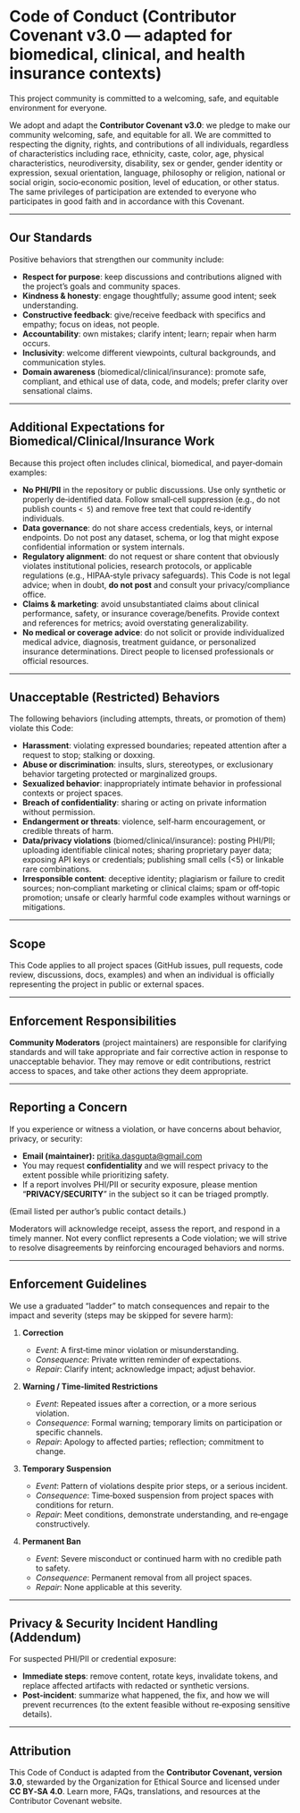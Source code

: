 # Code of Conduct (Contributor Covenant v3.0 — adapted for biomedical, clinical, and health insurance contexts)

This project community is committed to a welcoming, safe, and equitable environment for everyone.

We adopt and adapt the **Contributor Covenant v3.0**: we pledge to make our community welcoming, safe, and equitable for all. We are committed to respecting the dignity, rights, and contributions of all individuals, regardless of characteristics including race, ethnicity, caste, color, age, physical characteristics, neurodiversity, disability, sex or gender, gender identity or expression, sexual orientation, language, philosophy or religion, national or social origin, socio‑economic position, level of education, or other status. The same privileges of participation are extended to everyone who participates in good faith and in accordance with this Covenant.

---

## Our Standards

Positive behaviors that strengthen our community include:

- **Respect for purpose**: keep discussions and contributions aligned with the project’s goals and community spaces.
- **Kindness & honesty**: engage thoughtfully; assume good intent; seek understanding.
- **Constructive feedback**: give/receive feedback with specifics and empathy; focus on ideas, not people.
- **Accountability**: own mistakes; clarify intent; learn; repair when harm occurs.
- **Inclusivity**: welcome different viewpoints, cultural backgrounds, and communication styles.
- **Domain awareness** (biomedical/clinical/insurance): promote safe, compliant, and ethical use of data, code, and models; prefer clarity over sensational claims.

---

## Additional Expectations for Biomedical/Clinical/Insurance Work

Because this project often includes clinical, biomedical, and payer‑domain examples:

- **No PHI/PII** in the repository or public discussions. Use only synthetic or properly de‑identified data. Follow small‑cell suppression (e.g., do not publish counts `< 5`) and remove free text that could re‑identify individuals.
- **Data governance**: do not share access credentials, keys, or internal endpoints. Do not post any dataset, schema, or log that might expose confidential information or system internals.
- **Regulatory alignment**: do not request or share content that obviously violates institutional policies, research protocols, or applicable regulations (e.g., HIPAA‑style privacy safeguards). This Code is not legal advice; when in doubt, **do not post** and consult your privacy/compliance office.
- **Claims & marketing**: avoid unsubstantiated claims about clinical performance, safety, or insurance coverage/benefits. Provide context and references for metrics; avoid overstating generalizability.
- **No medical or coverage advice**: do not solicit or provide individualized medical advice, diagnosis, treatment guidance, or personalized insurance determinations. Direct people to licensed professionals or official resources.

---

## Unacceptable (Restricted) Behaviors

The following behaviors (including attempts, threats, or promotion of them) violate this Code:

- **Harassment**: violating expressed boundaries; repeated attention after a request to stop; stalking or doxxing.
- **Abuse or discrimination**: insults, slurs, stereotypes, or exclusionary behavior targeting protected or marginalized groups.
- **Sexualized behavior**: inappropriately intimate behavior in professional contexts or project spaces.
- **Breach of confidentiality**: sharing or acting on private information without permission.
- **Endangerment or threats**: violence, self‑harm encouragement, or credible threats of harm.
- **Data/privacy violations** (biomed/clinical/insurance): posting PHI/PII; uploading identifiable clinical notes; sharing proprietary payer data; exposing API keys or credentials; publishing small cells (<5) or linkable rare combinations.
- **Irresponsible content**: deceptive identity; plagiarism or failure to credit sources; non‑compliant marketing or clinical claims; spam or off‑topic promotion; unsafe or clearly harmful code examples without warnings or mitigations.

---

## Scope

This Code applies to all project spaces (GitHub issues, pull requests, code review, discussions, docs, examples) and when an individual is officially representing the project in public or external spaces.

---

## Enforcement Responsibilities

**Community Moderators** (project maintainers) are responsible for clarifying standards and will take appropriate and fair corrective action in response to unacceptable behavior. They may remove or edit contributions, restrict access to spaces, and take other actions they deem appropriate.

---

## Reporting a Concern

If you experience or witness a violation, or have concerns about behavior, privacy, or security:

- **Email (maintainer):** pritika.dasgupta@gmail.com  
- You may request **confidentiality** and we will respect privacy to the extent possible while prioritizing safety.  
- If a report involves PHI/PII or security exposure, please mention “**PRIVACY/SECURITY**” in the subject so it can be triaged promptly.

(Email listed per author’s public contact details.)

Moderators will acknowledge receipt, assess the report, and respond in a timely manner. Not every conflict represents a Code violation; we will strive to resolve disagreements by reinforcing encouraged behaviors and norms.

---

## Enforcement Guidelines

We use a graduated “ladder” to match consequences and repair to the impact and severity (steps may be skipped for severe harm):

1. **Correction**  
   - *Event*: A first‑time minor violation or misunderstanding.  
   - *Consequence*: Private written reminder of expectations.  
   - *Repair*: Clarify intent; acknowledge impact; adjust behavior.

2. **Warning / Time‑limited Restrictions**  
   - *Event*: Repeated issues after a correction, or a more serious violation.  
   - *Consequence*: Formal warning; temporary limits on participation or specific channels.  
   - *Repair*: Apology to affected parties; reflection; commitment to change.

3. **Temporary Suspension**  
   - *Event*: Pattern of violations despite prior steps, or a serious incident.  
   - *Consequence*: Time‑boxed suspension from project spaces with conditions for return.  
   - *Repair*: Meet conditions, demonstrate understanding, and re‑engage constructively.

4. **Permanent Ban**  
   - *Event*: Severe misconduct or continued harm with no credible path to safety.  
   - *Consequence*: Permanent removal from all project spaces.  
   - *Repair*: None applicable at this severity.

---

## Privacy & Security Incident Handling (Addendum)

For suspected PHI/PII or credential exposure:

- **Immediate steps**: remove content, rotate keys, invalidate tokens, and replace affected artifacts with redacted or synthetic versions.  
- **Post‑incident**: summarize what happened, the fix, and how we will prevent recurrences (to the extent feasible without re‑exposing sensitive details).

---

## Attribution

This Code of Conduct is adapted from the **Contributor Covenant, version 3.0**, stewarded by the Organization for Ethical Source and licensed under **CC BY‑SA 4.0**. Learn more, FAQs, translations, and resources at the Contributor Covenant website.
